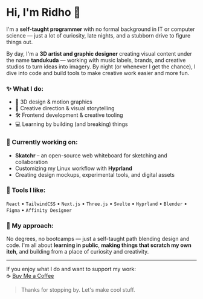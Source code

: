 # Hi, I'm Ridho 👋

I'm a **self-taught programmer** with no formal background in IT or computer science — just a lot of curiosity, late nights, and a stubborn drive to figure things out.

By day, I'm a **3D artist and graphic designer** creating visual content under the name **tandukuda** — working with music labels, brands, and creative studios to turn ideas into imagery. By night (or whenever I get the chance), I dive into code and build tools to make creative work easier and more fun.

### ✨ What I do:
- 🎨 3D design & motion graphics  
- 🧠 Creative direction & visual storytelling  
- 🛠️ Frontend development & creative tooling  
- 💻 Learning by building (and breaking) things

### 🧪 Currently working on:
- **Skatchr** – an open-source web whiteboard for sketching and collaboration  
- Customizing my Linux workflow with **Hyprland**  
- Creating design mockups, experimental tools, and digital assets

### 🧰 Tools I like:
`React` • `TailwindCSS` • `Next.js` • `Three.js` • `Svelte` • `Hyprland` • `Blender` • `Figma` • `Affinity Designer`

### 🧭 My approach:
No degrees, no bootcamps — just a self-taught path blending design and code. I'm all about **learning in public**, **making things that scratch my own itch**, and building from a place of curiosity and creativity.

---

If you enjoy what I do and want to support my work:  
☕ [Buy Me a Coffee](https://buymeacoffee.com/tandukuda)

> Thanks for stopping by. Let's make cool stuff.
